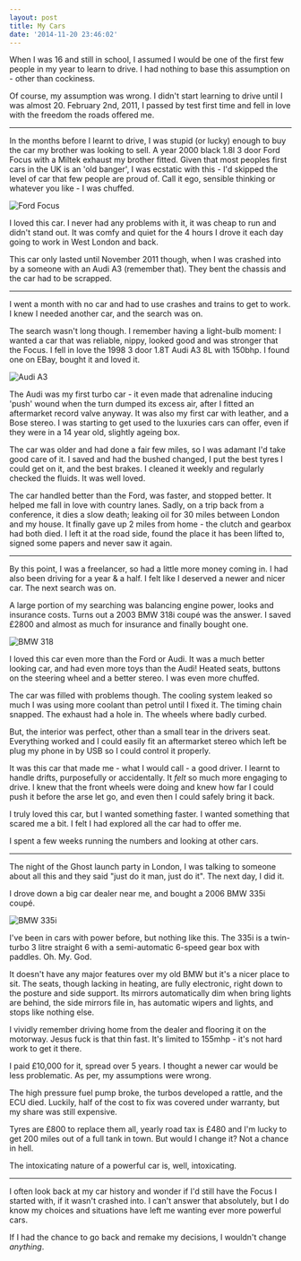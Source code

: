 ```yaml
---
layout: post
title: My Cars
date: '2014-11-20 23:46:02'
---
```


When I was 16 and still in school, I assumed I would be one of the first few people in my year to learn to drive. I had nothing to base this assumption on - other than cockiness.

Of course, my assumption was wrong. I didn't start learning to drive until I was almost 20. February 2nd, 2011, I passed by test first time and fell in love with the freedom the roads offered me.

---

In the months before I learnt to drive, I was stupid (or lucky) enough to buy the car my brother was looking to sell. A year 2000 black 1.8l 3 door Ford Focus with a Miltek exhaust my brother fitted. Given that most peoples first cars in the UK is an 'old banger', I was ecstatic with this - I'd skipped the level of car that few people are proud of. Call it ego, sensible thinking or whatever you like - I was chuffed.

![Ford Focus](/content/images/2014/11/218533_10150187343511513_5971290_o.jpg)

I loved this car. I never had any problems with it, it was cheap to run and didn't stand out. It was comfy and quiet for the 4 hours I drove it each day going to work in West London and back.

This car only lasted until November 2011 though, when I was crashed into by a someone with an Audi A3 (remember that). They bent the chassis and the car had to be scrapped.

---

I went a month with no car and had to use crashes and trains to get to work. I knew I needed another car, and the search was on.

The search wasn't long though. I remember having a light-bulb moment: I wanted a car that was reliable, nippy, looked good and  was stronger that the Focus. I fell in love the 1998 3 door 1.8T Audi A3 8L with 150bhp. I found one on EBay, bought it and loved it.

![Audi A3](/content/images/2014/11/388166_10151000322296513_714287015_n.jpg)

The Audi was my first turbo car - it even made that adrenaline inducing 'push' wound when the turn dumped its excess air, after I fitted an aftermarket record valve anyway. It was also my first car with leather, and a Bose stereo. I was starting to get used to the luxuries cars can offer, even if they were in a 14 year old, slightly ageing box.

The car was older and had done a fair few miles, so I was adamant I'd take good care of it. I saved and had the bushed changed, I put the best tyres I could get on it, and the best brakes. I cleaned it weekly and regularly checked the fluids. It was well loved.

The car handled better than the Ford, was faster, and stopped better. It helped me fall in love with country lanes. Sadly, on a trip back from a conference, it dies a slow death; leaking oil for 30 miles between London and my house. It finally gave up 2 miles from home - the clutch and gearbox had both died. I left it at the road side, found the place it has been lifted to, signed some papers and never saw it again.

---

By this point, I was a freelancer, so had a little more money coming in. I had also been driving for a year & a half. I felt like I deserved a newer and nicer car. The next search was on.

A large portion of my searching was balancing engine power, looks and insurance costs. Turns out a 2003 BMW 318i coupé was the answer. I saved £2800 and almost as much for insurance and finally bought one.

![BMW 318](/content/images/2014/11/521696_10151353323836513_1556669377_n.jpg)

I loved this car even more than the Ford or Audi. It was a much better looking car, and had even more toys than the Audi! Heated seats, buttons on the steering wheel and a better stereo. I was even more chuffed.

The car was filled with problems though. The cooling system leaked so much I was using more coolant than petrol until I fixed it. The timing chain snapped. The exhaust had a hole in. The wheels where badly curbed.

But, the interior was perfect, other than a small tear in the drivers seat. Everything worked and I could easily fit an aftermarket stereo which left be plug my phone in by USB so I could control it properly.

It was this car that made me - what I would call - a good driver. I learnt to handle drifts, purposefully or accidentally.  It *felt* so much more engaging to drive. I knew that the front wheels were doing and knew how far I could push it before the arse let go, and even then I could safely bring it back.

I truly loved this car, but I wanted something faster. I wanted something that scared me a bit. I felt I had explored all the car had to offer me.

I spent a few weeks running the numbers and looking at other cars.

---

The night of the Ghost launch party in London, I was talking to someone about all this and they said "just do it man, just do it". The next day, I did it.

I drove down a big car dealer near me, and bought a 2006 BMW 335i coupé.

![BMW 335i](/content/images/2014/11/1978876_10152347761761513_6894848437560406697_n.jpg)

I've been in cars with power before, but nothing like this. The 335i is a twin-turbo 3 litre straight 6 with a semi-automatic 6-speed gear box with paddles. Oh. My. God.

It doesn't have any major features over my old BMW but it's a nicer place to sit. The seats, though lacking in heating, are fully electronic, right down to the posture and side support. Its mirrors automatically dim when bring lights are behind, the side mirrors file in, has automatic wipers and lights, and stops like nothing else.

I vividly remember driving home from the dealer and flooring it on the motorway. Jesus fuck is that thin fast. It's limited to 155mhp - it's not hard work to get it there.

I paid £10,000 for it, spread over 5 years. I thought a newer car would be less problematic. As per, my assumptions were wrong.

The high pressure fuel pump broke, the turbos developed a rattle, and the ECU died. Luckily, half of the cost to fix was covered under warranty, but my share was still expensive.

Tyres are £800 to replace them all, yearly road tax is £480 and I'm lucky to get 200 miles out of a full tank in town. But would I change it? Not a chance in hell.

The intoxicating nature of a powerful car is, well, intoxicating.

---

I often look back at my car history and wonder if I'd still have the Focus I started with, if it wasn't crashed into. I can't answer that absolutely, but I do know my choices and situations have left me wanting ever more powerful cars.

If I had the chance to go back and remake my decisions, I wouldn't change *anything*.